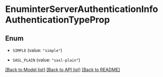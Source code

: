 # EnuminterServerAuthenticationInfoAuthenticationTypeProp

## Enum


* `SIMPLE` (value: `"simple"`)

* `SASL_PLAIN` (value: `"sasl-plain"`)


[[Back to Model list]](../README.md#documentation-for-models) [[Back to API list]](../README.md#documentation-for-api-endpoints) [[Back to README]](../README.md)


